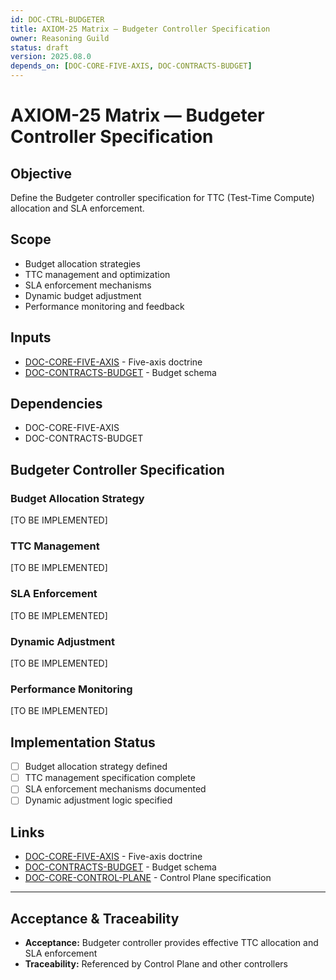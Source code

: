 ```yaml
---
id: DOC-CTRL-BUDGETER
title: AXIOM-25 Matrix — Budgeter Controller Specification
owner: Reasoning Guild
status: draft
version: 2025.08.0
depends_on: [DOC-CORE-FIVE-AXIS, DOC-CONTRACTS-BUDGET]
---
```


# AXIOM-25 Matrix — Budgeter Controller Specification

## Objective
Define the Budgeter controller specification for TTC (Test-Time Compute) allocation and SLA enforcement.

## Scope
- Budget allocation strategies
- TTC management and optimization
- SLA enforcement mechanisms
- Dynamic budget adjustment
- Performance monitoring and feedback

## Inputs
- [DOC-CORE-FIVE-AXIS](/docs/core/five_axis_doctrine.md) - Five-axis doctrine
- [DOC-CONTRACTS-BUDGET](/docs/contracts/budget_schema.md) - Budget schema

## Dependencies
- DOC-CORE-FIVE-AXIS
- DOC-CONTRACTS-BUDGET

## Budgeter Controller Specification

### Budget Allocation Strategy
[TO BE IMPLEMENTED]

### TTC Management
[TO BE IMPLEMENTED]

### SLA Enforcement
[TO BE IMPLEMENTED]

### Dynamic Adjustment
[TO BE IMPLEMENTED]

### Performance Monitoring
[TO BE IMPLEMENTED]

## Implementation Status
- [ ] Budget allocation strategy defined
- [ ] TTC management specification complete
- [ ] SLA enforcement mechanisms documented
- [ ] Dynamic adjustment logic specified

## Links
- [DOC-CORE-FIVE-AXIS](/docs/core/five_axis_doctrine.md) - Five-axis doctrine
- [DOC-CONTRACTS-BUDGET](/docs/contracts/budget_schema.md) - Budget schema
- [DOC-CORE-CONTROL-PLANE](/docs/core/control_plane_spec.md) - Control Plane specification

---

## Acceptance & Traceability
- **Acceptance:** Budgeter controller provides effective TTC allocation and SLA enforcement
- **Traceability:** Referenced by Control Plane and other controllers